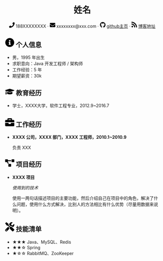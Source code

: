 <div style="text-align:center">
     <h1>姓名</h1>
     <div>
         <span>
             <img src="phone-solid.svg" width="18px">
             188XXXXXXXX
         </span>
         ·
         <span>
             <img src="envelope-solid.svg" width="18px">
             xxxxxxxx@xxx.com
         </span>
         ·
         <span>
             <img src="github-brands.svg" width="18px">
             <a href="https://github.com/kingkh1995">github主页</a>
         </span>
         ·
         <span>
             <img src="rss-solid.svg" width="18px">
             <a href="https://kingkh1995.github.io/blog/">博客地址</a>
         </span>
     </div>
 </div>

## <img src="info-circle-solid.svg" width="30px"> 个人信息

- 男，1995 年出生
- 求职意向：Java 开发工程师 / 架构师
- 工作经验：5 年
- 期望薪资：30k

## <img src="graduation-cap-solid.svg" width="30px"> 教育经历

- 学士，XXXX大学，软件工程专业，2012.9~2016.7

## <img src="briefcase-solid.svg" width="30px"> 工作经历

- **XXXX 公司，XXXX 部门，XXXX 工程师，2010.1~2010.9**

  负责 XXX

## <img src="project-diagram-solid.svg" width="30px"> 项目经历

- **XXXX 项目**

  *使用到的技术*

  使用一两句话描述项目的主要功能，然后介绍自己在项目中的角色，解决了什么问题，使用什么方式解决，比别人的方法相比有什么优势（尽量用数据来说明）。

## <img src="tools-solid.svg" width="30px"> 技能清单

- ★★★ Java、MySQL、Redis
- ★★☆ Spring
- ★☆☆ RabbitMQ、ZooKeeper